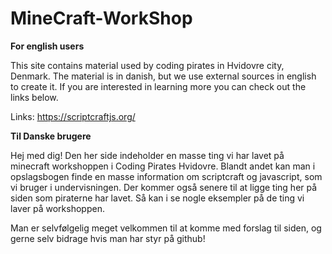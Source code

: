 # MineCraft-WorkShop
**For english users**

This site contains material used by coding pirates in Hvidovre city, Denmark. The material is in danish, but we use external sources in english to create it. If you are interested in learning more you can check out the links below.

Links:
https://scriptcraftjs.org/

**Til Danske brugere**

Hej med dig! Den her side indeholder en masse ting vi har lavet på minecraft workshoppen i Coding Pirates Hvidovre. Blandt andet kan man i opslagsbogen finde en masse information om scriptcraft og javascript, som vi bruger i undervisningen. Der kommer også senere til at ligge ting her på siden som piraterne har lavet. Så kan i se nogle eksempler på de ting vi laver på workshoppen. 

Man er selvfølgelig meget velkommen til at komme med forslag til siden, og gerne selv bidrage hvis man har styr på github! 
